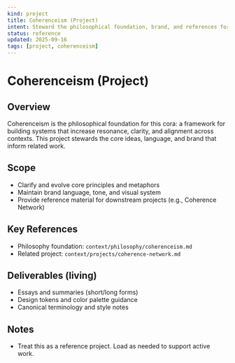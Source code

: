 ```yaml
---
kind: project
title: Coherenceism (Project)
intent: Steward the philosophical foundation, brand, and references for downstream work
status: reference
updated: 2025-09-16
tags: [project, coherenceism]
---
```


# Coherenceism (Project)

## Overview
Coherenceism is the philosophical foundation for this cora: a framework for building systems that increase resonance, clarity, and alignment across contexts. This project stewards the core ideas, language, and brand that inform related work.

## Scope
- Clarify and evolve core principles and metaphors
- Maintain brand language, tone, and visual system
- Provide reference material for downstream projects (e.g., Coherence Network)

## Key References
- Philosophy foundation: `context/philosophy/coherenceism.md`
- Related project: `context/projects/coherence-network.md`

## Deliverables (living)
- Essays and summaries (short/long forms)
- Design tokens and color palette guidance
- Canonical terminology and style notes

## Notes
- Treat this as a reference project. Load as needed to support active work.
